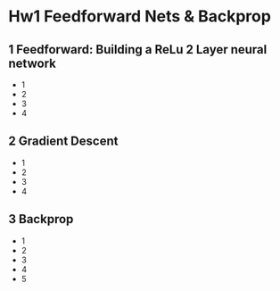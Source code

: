 # Hw1 Feedforward Nets & Backprop 

## 1 Feedforward: Building a ReLu 2 Layer neural network
- 1
- 2
- 3
- 4

## 2 Gradient Descent
- 1
- 2
- 3
- 4

## 3 Backprop
- 1
- 2
- 3
- 4
- 5
